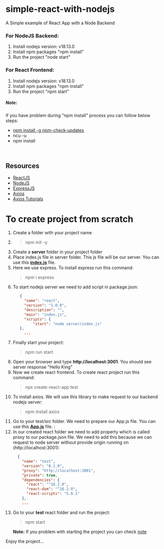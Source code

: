 # simple-react-with-nodejs
A Simple example of React App with a Node Backend

### For NodeJS Backend:

<ol>
  <li>Install nodejs version: v18.13.0</li>
  <li>Install npm packages "npm install"</li>
  <li>Run the project "node start"</li>
</ol>

### For React Frontend:

<ol>
  <li>Install nodejs version: v18.13.0</li>
  <li>Install npm packages "npm install"</li>
  <li>Run the project "npm start"</li>
</ol>

##### Note:

If you have problem during "npm install" process you can follow below steps:

- [npm install -g npm-check-updates](https://www.npmjs.com/package/npm-check-updates/v/3.0.12)
- ncu -u
- npm install
<br>

## Resources
- [ReactJS](https://reactjs.org/)
- [NodeJS](https://nodejs.org/)
- [ExpressJS](https://expressjs.com/)
- [Axios](https://axios-http.com/)
- [Axios Tutorials](https://www.digitalocean.com/community/tutorials/react-axios-react)

# To create project from scratch

<ol>
  <li>Create a folder with your project name</li>
  <li>
    <blockquote>
      npm init -y
    </blockquote>
  </li>
  <li>Create a <b>server</b> folder in your project folder</li>
  <li>Place index.js file in server folder. This js file will be our server. You can use this <a href="https://raw.githubusercontent.com/MuhammedSafa/simple-react-with-nodejs/main/server/index.js?token=GHSAT0AAAAAAB7UO34R4C4FUAPCVV63ON22ZAG5OZA"><b>index.js</b></a> file.
    
      
  </li>
    <li>Here we use express. To install express run this command: 
      <blockquote>
        npm i express
      </blockquote>
  </li>
  <li>To start nodejs server we need to add script in package.json:
    


```json
   {
     "name": "react",
     "version": "1.0.0",
     "description": "",
     "main": "index.js",
     "scripts": {
         "start": "node server/index.js"
   },
     ...
```
  
      
  </li>
  <li>Finally start your project:
      <blockquote>
        npm run start
      </blockquote>
  </li>
  <li>Open your browser and type <b>http://localhost:3001</b>. You should see server response "Hello King"</li>
  <li>Now we create react frontend. To create react project run this command: 
    <blockquote>
      npx create-react-app test
    </blockquote>
  </li>
  <li>To install axios. We will use this library to make request to our backend nodejs server: 
    <blockquote>
      npm install axios
    </blockquote></li>
  <li>Go to your test/src folder. We need to prepare our App.js file. You can use this <a href="https://raw.githubusercontent.com/MuhammedSafa/simple-react-with-nodejs/main/test/src/App.js?token=GHSAT0AAAAAAB7UO34QTYOCYQGR5SC4OCSEZAG5S4A"><b>App.js</b></a> file. :
  </li>
  <li>In our created react folder we need to add property which is called proxy to our package.json file. 
    We need to add this because we can request to node server without provide origin running on (http://localhost:3001):
    
   

```json
  {
    "name": "test",
    "version": "0.1.0",
    "proxy": "http://localhost:3001",
    "private": true,
    "dependencies": {
      "react": "^18.2.0",
      "react-dom": "^18.2.0",
      "react-scripts": "5.0.1"
    },
    ...
```  
  </li>
  <li>Go to your <b>test</b> react folder and run the project:
    <blockquote>
        npm start
    </blockquote>
    <b>Note:</b> If you problem with starting the project you can check <a href="#note">note</a>
  </li>
</ol>


Enjoy the project...

